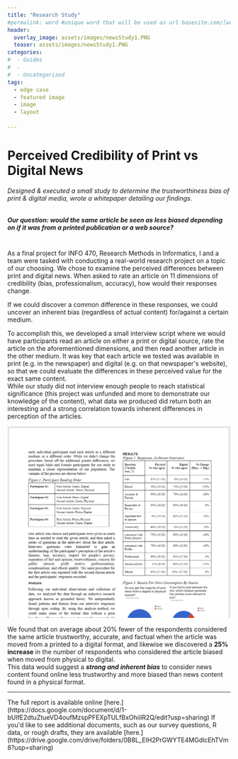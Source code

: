 ```yaml
---
title: "Research Study"
#permalink: word #unique word that will be used as url basesite.com/[word]
header:
  overlay_image: assets/images/newsStudy1.PNG
  teaser: assets/images/newsStudy1.PNG
categories:
#  - Guides
#  -
#  - Uncategorized
tags:
  - edge case
  - featured image
  - image
  - layout

---
```


# Perceived Credibility of Print vs Digital News
###### Designed & executed a small study to determine the trustworthiness bias of print & digital media, wrote a whitepaper detailing our findings.
##### Our question: would the same article be seen as less biased depending on if it was from a printed publication or a web source?

<br>
As a final project for INFO 470, Research Methods in Informatics, I and a team were tasked with conducting a real-world research project on a topic of our choosing.
We chose to examine the perceived differences between print and digital news. When asked to rate an article on 11 dimensions of credibility (bias, professionalism, accuracy), how would their responses change.

If we could discover a common difference in these responses, we could uncover an inherent bias (regardless of actual content) for/against a certain medium.

To accomplish this, we developed a small interview script where we would have participants read an article on either a print or digital source, rate the article on the aforementioned dimensions, and then read another article in the other medium. It was key that each article we tested was available in print (e.g. in the newspaper) and digital (e.g. on that newspaper's website), so that we could evaluate the differences in these perceived value for the exact same content.
<br>
While our study did not interview enough people to reach statistical significance (this project was unfunded and more to demonstrate our knowledge of the content), what data we produced did return both an interesting and a strong correlation towards inherent differences in perception of the articles.

![](assets/images/newsStudy2.PNG)

We found that on average about 20% fewer of the respondents considered the same article trustworthy, accurate, and factual when the article was moved from a printed to a digital format, and likewise we discovered a **25% increase** in the number of respondents who considered the article biased when moved from physical to digital.
<br> This data would suggest a **_strong and inherent bias_** to consider news content found online less trustworthy and more biased than news content found in a physical format.

<hr>
The full report is available online [here.](https://docs.google.com/document/d/1-bUlfE2dtuZtueVD4oufMzspPFEXpTULfBxOhiiIR2Q/edit?usp=sharing)
If you'd like to see additional documents, such as our survey questions, R data, or rough drafts, they are available [here.](https://drive.google.com/drive/folders/0B8L_EIH2PrGWYTE4MGdlcEhTVm8?usp=sharing)

